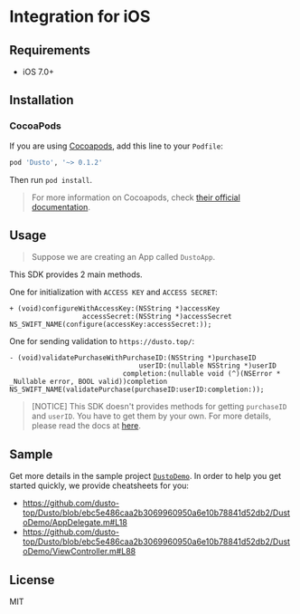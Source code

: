# Integration for iOS

## Requirements

- iOS 7.0+

## Installation

### CocoaPods

If you are using [Cocoapods](https://cocoapods.org/), add this line to your `Podfile`:

```ruby
pod 'Dusto', '~> 0.1.2'
```

Then run `pod install`.

> For more information on Cocoapods, check [their official documentation](https://guides.cocoapods.org/using/getting-started.html).

## Usage

> Suppose we are creating an App called `DustoApp`.

This SDK provides 2 main methods.

One for initialization with `ACCESS KEY` and `ACCESS SECRET`:

```object-c
+ (void)configureWithAccessKey:(NSString *)accessKey
                  accessSecret:(NSString *)accessSecret NS_SWIFT_NAME(configure(accessKey:accessSecret:));
```

One for sending validation to `https://dusto.top/`:

```object-c
- (void)validatePurchaseWithPurchaseID:(NSString *)purchaseID
                                userID:(nullable NSString *)userID
                            completion:(nullable void (^)(NSError * _Nullable error, BOOL valid))completion NS_SWIFT_NAME(validatePurchase(purchaseID:userID:completion:));
```

> [NOTICE] This SDK doesn't provides methods for getting `purchaseID` and `userID`. You have to get them by your own.
> For more details, please read the docs at [here](https://dusto.top/docs).

## Sample

Get more details in the sample project [`DustoDemo`](./DustoDemo). In order to help you get started quickly, we provide cheatsheets for you:

- https://github.com/dusto-top/Dusto/blob/ebc5e486caa2b3069960950a6e10b78841d52db2/DustoDemo/AppDelegate.m#L18
- https://github.com/dusto-top/Dusto/blob/ebc5e486caa2b3069960950a6e10b78841d52db2/DustoDemo/ViewController.m#L88

## License

MIT
